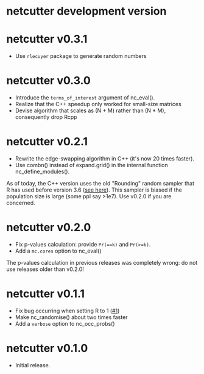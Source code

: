 # netcutter development version

# netcutter v0.3.1

* Use `rlecuyer` package to generate random numbers

# netcutter v0.3.0

* Introduce the `terms_of_interest` argument of nc_eval().
* Realize that the C++ speedup only worked for small-size matrices
* Devise algorithm that scales as (N + M) rather than (N * M), consequently drop Rcpp

# netcutter v0.2.1

* Rewrite the edge-swapping algorithm in C++ (it's now 20 times faster).
* Use combn() instead of expand.grid() in the internal function nc_define_modules().

As of today, the C++ version uses the old "Rounding" random sampler that R has used before version 3.6 ([see here](https://stackoverflow.com/questions/60119621/get-the-same-sample-of-integers-from-rcpp-as-base-r)).
This sampler is biased if the population size is large (some ppl say >1e7). Use v0.2.0 if you are concerned.

# netcutter v0.2.0

* Fix p-values calculation: provide `Pr(==k)` and `Pr(>=k)`.
* Add a `mc.cores` option to nc_eval()

The p-values calculation in previous releases was completely wrong: do not use releases older than v0.2.0!

# netcutter v0.1.1

* Fix bug occurring when setting R to 1 ([#1](https://github.com/fmarotta/netcutter/issues/1))
* Make nc_randomise() about two times faster
* Add a `verbose` option to nc_occ_probs()

# netcutter v0.1.0

* Initial release.
